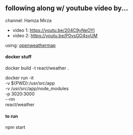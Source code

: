 ## following along w/ youtube video by...
channel: Hamza Mirza
* video 1: https://youtu.be/204C9yNeOYI
* video 2: https://youtu.be/P0vsGO4svUM

using: [openweathermap](https://openweathermap.org/)

#### docker stuff
docker build -t react/weather .

docker run -it \
  -v ${PWD}:/usr/src/app \
  -v /usr/src/app/node_modules \
  -p 3020:3000 \
  --rm \
  react/weather

#### to run
npm start
